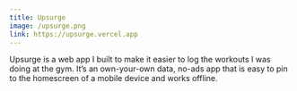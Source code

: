 ```yaml
---
title: Upsurge
image: /upsurge.png
link: https://upsurge.vercel.app
---
```


Upsurge is a web app I built to make it easier to log the workouts I was doing at the gym. It’s an own-your-own data, no-ads app that is easy to pin to the homescreen of a mobile device and works offline.
